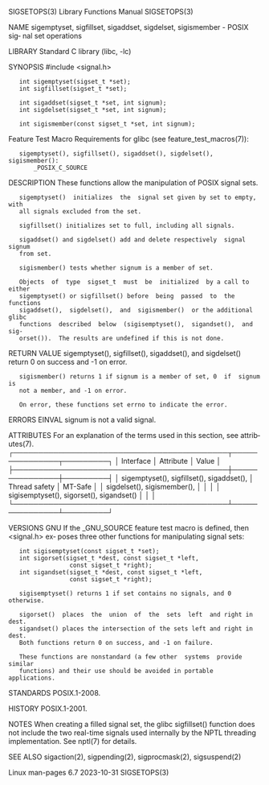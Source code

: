 SIGSETOPS(3)               Library Functions Manual               SIGSETOPS(3)

NAME
       sigemptyset, sigfillset, sigaddset, sigdelset, sigismember - POSIX sig‐
       nal set operations

LIBRARY
       Standard C library (libc, -lc)

SYNOPSIS
       #include <signal.h>

       int sigemptyset(sigset_t *set);
       int sigfillset(sigset_t *set);

       int sigaddset(sigset_t *set, int signum);
       int sigdelset(sigset_t *set, int signum);

       int sigismember(const sigset_t *set, int signum);

   Feature Test Macro Requirements for glibc (see feature_test_macros(7)):

       sigemptyset(), sigfillset(), sigaddset(), sigdelset(), sigismember():
           _POSIX_C_SOURCE

DESCRIPTION
       These functions allow the manipulation of POSIX signal sets.

       sigemptyset()  initializes  the  signal set given by set to empty, with
       all signals excluded from the set.

       sigfillset() initializes set to full, including all signals.

       sigaddset() and sigdelset() add and delete respectively  signal  signum
       from set.

       sigismember() tests whether signum is a member of set.

       Objects  of  type  sigset_t  must  be  initialized  by a call to either
       sigemptyset() or sigfillset() before  being  passed  to  the  functions
       sigaddset(),  sigdelset(),  and  sigismember()  or the additional glibc
       functions  described  below  (sigisemptyset(),  sigandset(),  and  sig‐
       orset()).  The results are undefined if this is not done.

RETURN VALUE
       sigemptyset(),  sigfillset(),  sigaddset(), and sigdelset() return 0 on
       success and -1 on error.

       sigismember() returns 1 if signum is a member of set, 0  if  signum  is
       not a member, and -1 on error.

       On error, these functions set errno to indicate the error.

ERRORS
       EINVAL signum is not a valid signal.

ATTRIBUTES
       For  an  explanation  of  the  terms  used in this section, see attrib‐
       utes(7).
       ┌───────────────────────────────────────────┬───────────────┬─────────┐
       │ Interface                                 │ Attribute     │ Value   │
       ├───────────────────────────────────────────┼───────────────┼─────────┤
       │ sigemptyset(), sigfillset(), sigaddset(), │ Thread safety │ MT-Safe │
       │ sigdelset(), sigismember(),               │               │         │
       │ sigisemptyset(), sigorset(), sigandset()  │               │         │
       └───────────────────────────────────────────┴───────────────┴─────────┘

VERSIONS
   GNU
       If the _GNU_SOURCE feature test macro is defined, then  <signal.h>  ex‐
       poses three other functions for manipulating signal sets:

       int sigisemptyset(const sigset_t *set);
       int sigorset(sigset_t *dest, const sigset_t *left,
                     const sigset_t *right);
       int sigandset(sigset_t *dest, const sigset_t *left,
                     const sigset_t *right);

       sigisemptyset() returns 1 if set contains no signals, and 0 otherwise.

       sigorset()  places  the  union  of  the  sets  left  and right in dest.
       sigandset() places the intersection of the sets left and right in dest.
       Both functions return 0 on success, and -1 on failure.

       These functions are nonstandard (a few other  systems  provide  similar
       functions) and their use should be avoided in portable applications.

STANDARDS
       POSIX.1-2008.

HISTORY
       POSIX.1-2001.

NOTES
       When creating a filled signal set, the glibc sigfillset() function does
       not  include  the  two  real-time  signals  used internally by the NPTL
       threading implementation.  See nptl(7) for details.

SEE ALSO
       sigaction(2), sigpending(2), sigprocmask(2), sigsuspend(2)

Linux man-pages 6.7               2023-10-31                      SIGSETOPS(3)
